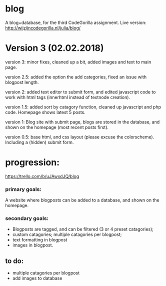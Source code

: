 # blog
A blog+database, for the third CodeGorilla assignment. Live version: http://wijzijncodegorilla.nl/julia/blog/

# Version 3 (02.02.2018)

version 3:  minor fixes, cleaned up a bit, added images and text to main page.

version 2.5: added the option the add categories, fixed an issue with blogpost length. 

version 2: added text editor to submit form, and edited javascript code to work with html tags (innerhtml instead of textnode creation).

version 1.5: added sort by catagory function, cleaned up javascript and php code. Homepage shows latest 5 posts. 

version 1: Blog site with submit page, blogs are stored in the database, and shown on the homepage (most recent posts first).

version 0.5: base html, and css layout (please excuse the colorscheme). Including a (hidden) submit form.

# progression: 
https://trello.com/b/uJAwxdJQ/blog

### primary goals: 

A website where blogposts can be added to a database, and shown on the homepage. 

### secondary goals: 

- Blogposts are tagged, and can be filtered (3 or 4 preset catagories);
- custom catagories; multiple catagories per blogpost; 
- text formatting in blogpost
- images in blogpost.

## to do:

 - multiple catagories per blogpost
 - add images to database

